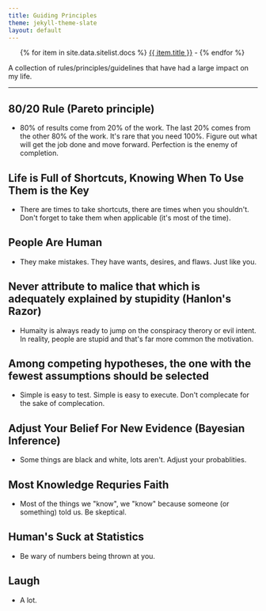 ```yaml
---
title: Guiding Principles
theme: jekyll-theme-slate
layout: default
---
```

<nav>
	<ul>
   		{% for item in site.data.sitelist.docs %}
      			<a href="{{ item.url }}">{{ item.title }}</a> - 
   		{% endfor %}
	</ul>
</nav>
  
A collection of rules/principles/guidelines that have had a large impact on my life.

----

## 80/20 Rule (Pareto principle) 
- 80% of results come from 20% of the work. The last 20% comes from the other 80% of the work. It's rare that you need 100%. Figure out what will get the job done and move forward. Perfection is the enemy of completion. 

## Life is Full of Shortcuts, Knowing When To Use Them is the Key
- There are times to take shortcuts, there are times when you shouldn't. Don't forget to take them when applicable (it's most of the time). 
  
## People Are Human
- They make mistakes. They have wants, desires, and flaws. Just like you. 

## Never attribute to malice that which is adequately explained by stupidity (Hanlon's Razor)
- Humaity is always ready to jump on the conspiracy therory or evil intent. In reality, people are stupid and that's far more common the motivation.

## Among competing hypotheses, the one with the fewest assumptions should be selected 
- Simple is easy to test. Simple is easy to execute. Don't complecate for the sake of complecation.

## Adjust Your Belief For New Evidence (Bayesian Inference)
- Some things are black and white, lots aren't. Adjust your probablities. 

## Most Knowledge Requries Faith
- Most of the things we "know", we "know" because someone (or something) told us. Be skeptical. 

## Human's Suck at Statistics
- Be wary of numbers being thrown at you. 

## Laugh
- A lot. 
